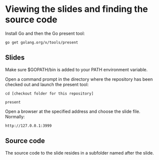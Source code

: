 # Viewing the slides and finding the source code #

Install Go and then the Go present tool:    

    go get golang.org/x/tools/present
    
## Slides ##

Make sure $GOPATH/bin is added to your PATH environment variable.

Open a command prompt in the directory where the repository has been checked out and launch the present tool:

    cd [checkout folder for this repository]

    present

Open a browser at the specified address and choose the slide file. Normally:

    http://127.0.0.1:3999

## Source code ##

The source code to the slide resides in a subfolder named after the slide.
